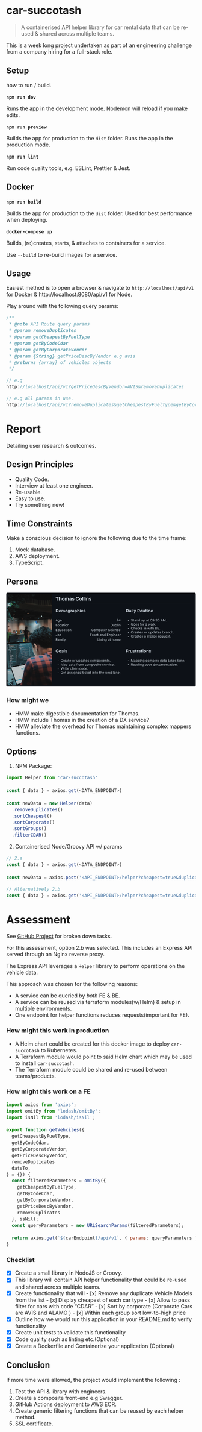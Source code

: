 # car-succotash

> A containerised API helper library for car rental data that can be re-used &amp; shared across multiple teams.

This is a week long project undertaken as part of an engineering challenge from a company hiring for a full-stack role.

## Setup

how to run / build.

**`npm run dev`**

Runs the app in the development mode. Nodemon will reload if you make edits.

**`npm run preview`**

Builds the app for production to the `dist` folder. Runs the app in the production mode.

**`npm run lint`**

Run code quality tools, e.g. ESLint, Prettier & Jest.

## Docker

**`npm run build`**

Builds the app for production to the `dist` folder. Used for best performance when deploying.

**`docker-compose up`**

Builds, (re)creates, starts, &amp; attaches to containers for a service.

Use `--build` to re-build images for a service.

## Usage

Easiest method is to open a browser &amp; navigate to `http://localhost/api/v1` for Docker & http://localhost:8080/api/v1 for Node. 

Play around with the following query params:

```javascript
/**
 * @note API Route query params
 * @param removeDuplicates
 * @param getCheapestByFuelType
 * @param getByCodeCdar
 * @param getByCorporateVendor
 * @param {String} getPriceDescByVendor e.g avis
 * @returns {array} of vehicles objects
 */
```

```javascript
// e.g
http://localhost/api/v1?getPriceDescByVendor=AVIS&removeDuplicates
```

```javascript
// e.g all params in use.
http://localhost/api/v1?removeDuplicates&getCheapestByFuelType&getByCorporateVendor&getByCodeCdar&getPriceDescByVendor=AVIS
```

# Report

Detailing user research & outcomes.

## Design Principles

- Quality Code.
- Interview at least one engineer.
- Re-usable.
- Easy to use.
- Try something new!

## Time Constraints

Make a conscious decision to ignore the following due to the time frame:

1. Mock database.
2. AWS deployment.
3. TypeScript.

## Persona

![Persona](https://github.com/larryzodiac/car-succotash/blob/main/report/persona.png)

### How might we

- HMW make digestible documentation for Thomas.
- HMW include Thomas in the creation of a DX service?
- HMW alleviate the overhead for Thomas maintaining complex mappers functions.

## Options

1. NPM Package:

```javascript
import Helper from 'car-succotash'

const { data } = axios.get(<DATA_ENDPOINT>)

const newData = new Helper(data)
  .removeDuplicates()
  .sortCheapest()
  .sortCorporate()
  .sortGroups()
  .filterCDAR()
```

2. Containerised Node/Groovy API w/ params

```javascript
// 2.a
const { data } = axios.get(<DATA_ENDPOINT>)

const newData = axios.post('<API_ENDPOINT>/helper?cheapest=true&duplicates=false', { data })
```

```javascript
// Alternatively 2.b
const { data } = axios.get('<API_ENDPOINT>/helper?cheapest=true&duplicates=false')
```

# Assessment

See [GitHub Project](https://github.com/users/larryzodiac/projects/1) for broken down tasks.

For this assessment, option 2.b was selected. This includes an Express API served through an Nginx reverse proxy.

The Express API leverages a `Helper` library to perform operations on the vehicle data. 

This approach was chosen for the following reasons:

- A service can be queried by _both_ FE & BE.
- A service can be reused via terraform modules(w/Helm) & setup in multiple environments.
- One endpoint for helper functions reduces requests(important for FE).

### How might this work in production

- A Helm chart could be created for this docker image to deploy `car-succotash` to Kubernetes.
- A Terraform module would point to said Helm chart which may be used to install `car-succotash`.
- The Terraform module could be shared and re-used between teams/products.

### How might this work on a FE
```javascript
import axios from 'axios';
import omitBy from 'lodash/omitBy';
import isNil from 'lodash/isNil';

export function getVehciles({
  getCheapestByFuelType,
  getByCodeCdar,
  getByCorporateVendor,
  getPriceDescByVendor,
  removeDuplicates
  dateTo,
} = {}) {
  const filteredParameters = omitBy({
    getCheapestByFuelType,
    getByCodeCdar,
    getByCorporateVendor,
    getPriceDescByVendor,
    removeDuplicates
  }, isNil);
  const queryParameters = new URLSearchParams(filteredParameters);
  
  return axios.get(`${carEndpoint}/api/v1`, { params: queryParameters });
}
```

### Checklist

- [x] Create a small library in NodeJS or Groovy.
- [x] This library will contain API helper functionality that could be re-used and shared across multiple teams.
- [x] Create functionality that will - [x] Remove any duplicate Vehicle Models from the list - [x] Display cheapest of each car type - [x] Allow to pass filter for cars with code “CDAR” - [x] Sort by corporate (Corporate Cars are AVIS and ALAMO ) - [x] Within each group sort low-to-high price
- [x] Outline how we would run this application in your README.md to verify functionality
- [x] Create unit tests to validate this functionality
- [x] Code quality such as linting etc.(Optional)
- [x] Create a Dockerfile and Containerize your application (Optional)

## Conclusion

If more time were allowed, the project would implement the following :

1. Test the API & library with engineers.
1. Create a composite front-end e.g Swagger.
1. GitHub Actions deployment to AWS ECR.
1. Create generic filtering functions that can be reused by each helper method.
1. SSL certificate.
